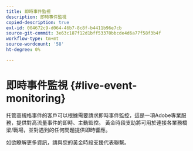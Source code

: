 ```yaml
---
title: 即時事件監視
description: 即時事件監視
copied-description: true
exl-id: 004672c9-d064-46b7-8c8f-b4411b96e7cb
source-git-commit: 3e63c187f12d1bff53370bbcde4d6a77f58f3b4f
workflow-type: tm+mt
source-wordcount: '58'
ht-degree: 0%

---
```


# 即時事件監視 {#live-event-monitoring}

托管高規格事件的客戶可以根據需要請求即時事件監控，這是一項Adobe專業服務，提供對高流量事件的即時、主動監控。 黃金時段支助將可用於連接各業務橋梁/戰場，並對遇到的任何問題提供即時響應。

如欲瞭解更多資訊，請與您的黃金時段支援代表聯繫。
